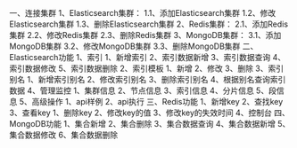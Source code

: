 一、连接集群
1、Elasticsearch集群：
1.1、添加Elasticsearch集群
1.2、修改Elasticsearch集群
1.3、删除Elasticsearch集群
2、Redis集群：
2.1、添加Redis集群
2.2、修改Redis集群
2.3、删除Redis集群
3、MongoDB集群：
3.1、添加MongoDB集群
3.2、修改MongoDB集群
3.3、删除MongoDB集群
二、Elasticsearch功能
1、索引
1、新增索引
2、索引数据新增
3、索引数据查询
4、索引数据修改
5、索引数据删除
2、索引模板
1、新增
2、修改
3、删除
3、索引别名
1、新增索引别名
2、修改索引别名
3、删除索引别名
4、根据别名查询索引数据
4、管理监控
1、集群信息
2、节点信息
3、索引信息
4、分片信息
5、段信息
5、高级操作
1、api样例
2、api执行
三、Redis功能
1、新增key
2、查找key
3、查看key
1、删除key
2、修改key的值
3、修改key的失效时间
4、控制台
四、MongoDB功能
1、集合新增
2、集合删除
3、集合数据查询
4、集合数据新增
5、集合数据修改
6、集合数据删除
